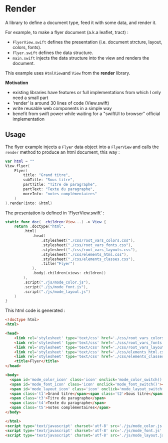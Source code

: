 # Render

A library to define a document type, feed it with some data, and render it.

For example, to make a flyer document (a.k.a leaflet, tract) :
- `FlyerView.swift` defines the presentation (i.e. document strcture, layout, colors, fonts).
- `Flyer.swift` defines the data structure.
- `main.swift` injects the data structure into the view and renders the document.

This example uses `HtmlView`and `View` from the **render** library.

**Motivation**

- existing libraries have features or full implementations from which I only need a small part
- 'render' is around 30 lines of code (View.swift)
- write reusable web components in a simple way
- benefit from swift power while waiting for a "swiftUI to browser" official implementation

## Usage

The flyer example injects a `Flyer` data object into a `FlyerView` and calls the `render` method to produce an html document, this way :

```swift
var html = ""
View.flyer(
    Flyer(
        title: "Grand titre",
        subTitle: "Sous titre",
        partTitle: "Titre de paragraphe",
        partText: "Texte du paragraphe",
        moreInfo: "notes complémentaires"
    )
).render(into: &html)
```

The presentation is defined in `FlyerView.swift' : 

```swift
static func doc(_ children:View...) -> View {
    return .doctype("html",
        .html(
            .head(
                .stylesheet("./css/root_vars_colors.css"),
                .stylesheet("./css/root_vars_fonts.css"),
                .stylesheet("./css/root_vars_layouts.css"),
                .stylesheet("./css/elements_html.css"),
                .stylesheet("./css/elements_classes.css"),
                .title("Flyer")
            ),
            .body(.children(views: children))
        ),
        .script("./js/mode_color.js"),
        .script("./js/mode_font.js"),
        .script("./js/mode_layout.js")
    )
}
```

This html code is generated :

```html
<!doctype html>
<html>

<head>
	<link rel='stylesheet' type='text/css' href='./css/root_vars_colors.css' />
	<link rel='stylesheet' type='text/css' href='./css/root_vars_fonts.css' />
	<link rel='stylesheet' type='text/css' href='./css/root_vars_layouts.css' />
	<link rel='stylesheet' type='text/css' href='./css/elements_html.css' />
	<link rel='stylesheet' type='text/css' href='./css/elements_classes.css' />
	<title>Flyer</title>
</head>

<body>
  <span id='mode_color_icon' class='icon' onclick='mode_color_switch()'></span>
  <span id='mode_font_icon' class='icon' onclick='mode_font_switch()'></span>
  <span id='mode_layout_icon' class='icon' onclick='mode_layout_switch()'></span>
  <span class='t1'>Grand titre</span><span class='t2'>Sous titre</span>
  <span class='t3'>Titre de paragraphe</span>
  <span class='t4'>Texte du paragraphe</span>
  <span class='t5'>notes complémentaires</span>
</body>

</html>
<script type='text/javascript' charset='utf-8' src='./js/mode_color.js' async></script>
<script type='text/javascript' charset='utf-8' src='./js/mode_font.js' async></script>
<script type='text/javascript' charset='utf-8' src='./js/mode_layout.js' async></script>
```
